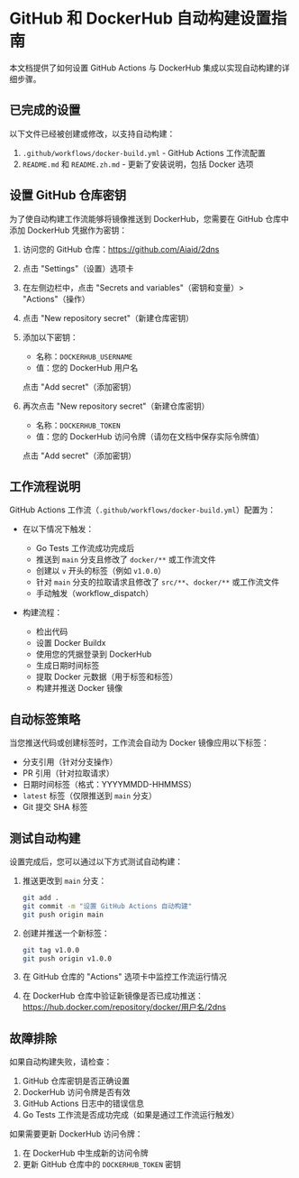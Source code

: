 # GitHub 和 DockerHub 自动构建设置指南

本文档提供了如何设置 GitHub Actions 与 DockerHub 集成以实现自动构建的详细步骤。

## 已完成的设置

以下文件已经被创建或修改，以支持自动构建：

1. `.github/workflows/docker-build.yml` - GitHub Actions 工作流配置
2. `README.md` 和 `README.zh.md` - 更新了安装说明，包括 Docker 选项

## 设置 GitHub 仓库密钥

为了使自动构建工作流能够将镜像推送到 DockerHub，您需要在 GitHub 仓库中添加 DockerHub 凭据作为密钥：

1. 访问您的 GitHub 仓库：https://github.com/Aiaid/2dns
2. 点击 "Settings"（设置）选项卡
3. 在左侧边栏中，点击 "Secrets and variables"（密钥和变量）> "Actions"（操作）
4. 点击 "New repository secret"（新建仓库密钥）
5. 添加以下密钥：

   - 名称：`DOCKERHUB_USERNAME`
   - 值：您的 DockerHub 用户名

   点击 "Add secret"（添加密钥）

6. 再次点击 "New repository secret"（新建仓库密钥）
   - 名称：`DOCKERHUB_TOKEN`
   - 值：您的 DockerHub 访问令牌（请勿在文档中保存实际令牌值）

   点击 "Add secret"（添加密钥）

## 工作流程说明

GitHub Actions 工作流（`.github/workflows/docker-build.yml`）配置为：

- 在以下情况下触发：
  - Go Tests 工作流成功完成后
  - 推送到 `main` 分支且修改了 `docker/**` 或工作流文件
  - 创建以 `v` 开头的标签（例如 `v1.0.0`）
  - 针对 `main` 分支的拉取请求且修改了 `src/**`、`docker/**` 或工作流文件
  - 手动触发（workflow_dispatch）

- 构建流程：
  - 检出代码
  - 设置 Docker Buildx
  - 使用您的凭据登录到 DockerHub
  - 生成日期时间标签
  - 提取 Docker 元数据（用于标签和标签）
  - 构建并推送 Docker 镜像

## 自动标签策略

当您推送代码或创建标签时，工作流会自动为 Docker 镜像应用以下标签：

- 分支引用（针对分支操作）
- PR 引用（针对拉取请求）
- 日期时间标签（格式：YYYYMMDD-HHMMSS）
- `latest` 标签（仅限推送到 `main` 分支）
- Git 提交 SHA 标签

## 测试自动构建

设置完成后，您可以通过以下方式测试自动构建：

1. 推送更改到 `main` 分支：
   ```bash
   git add .
   git commit -m "设置 GitHub Actions 自动构建"
   git push origin main
   ```

2. 创建并推送一个新标签：
   ```bash
   git tag v1.0.0
   git push origin v1.0.0
   ```

3. 在 GitHub 仓库的 "Actions" 选项卡中监控工作流运行情况
4. 在 DockerHub 仓库中验证新镜像是否已成功推送：https://hub.docker.com/repository/docker/用户名/2dns

## 故障排除

如果自动构建失败，请检查：

1. GitHub 仓库密钥是否正确设置
2. DockerHub 访问令牌是否有效
3. GitHub Actions 日志中的错误信息
4. Go Tests 工作流是否成功完成（如果是通过工作流运行触发）

如果需要更新 DockerHub 访问令牌：
1. 在 DockerHub 中生成新的访问令牌
2. 更新 GitHub 仓库中的 `DOCKERHUB_TOKEN` 密钥
